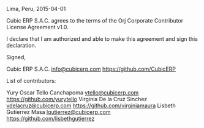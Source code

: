 Lima, Peru, 2015-04-01

Cubic ERP S.A.C. agrees to the terms of the Orj Corporate Contributor License Agreement v1.0.

I declare that I am authorized and able to make this agreement and sign this declaration.

Signed,

Cubic ERP S.A.C. info@cubicerp.com https://github.com/CubicERP

List of contributors:

Yury Oscar Tello Canchapoma ytello@cubicerp.com https://github.com/yurytello
Virginia De la Cruz Sinchez vdelacruz@cubicerp.com https://github.com/virginiamaura
Lisbeth Gutierrez Masa lgutierrez@cubicerp.com https://github.com/lisbethgutierrez
